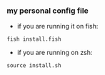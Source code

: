 ### my personal config file

- if you are running it on fish:
```
fish install.fish
```

- if you are running on zsh:
```
source install.sh
```

